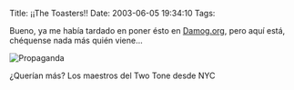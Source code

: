 Title: ¡¡The Toasters!!
Date: 2003-06-05 19:34:10
Tags: 

<p>Bueno, ya me había tardado en poner ésto en <a href="http://web.archive.org/web/20030611122152/http://damog.org/">Damog.org</a>, pero aquí está, chéquense nada más quién viene&#8230;

</p>
<img border="0" alt="Propaganda" src="http://web.archive.org/web/20030611122152/http://damog.org/propa.jpg"/><p>

¿Querían más? Los maestros del Two Tone desde NYC </p>
